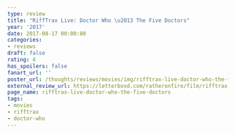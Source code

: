 ```yaml
---
type: review
title: "RiffTrax Live: Doctor Who \u2013 The Five Doctors"
year: '2017'
date: 2017-08-17 00:00:00
categories:
- reviews
draft: false
rating: 4
has_spoilers: false
fanart_url: ''
poster_url: /thoughts/reviews/movies/img/rifftrax-live-doctor-who-the-five-doctors_poster.png
external_review_url: https://letterboxd.com/ratheronfire/film/rifftrax-live-doctor-who-the-five-doctors/
page_name: rifftrax-live-doctor-who-the-five-doctors
tags:
- movies
- rifftrax
- doctor-who
---
```


